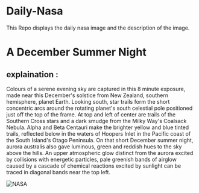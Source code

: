 # Daily-Nasa

This Repo displays the daily nasa image and the description of the image.

<!--NASA-->
# A December Summer Night
## explaination :

Colours of a serene evening sky are captured in this 8 minute exposure, made near this December's solstice from New Zealand, southern hemisphere, planet Earth. Looking south, star trails form the short concentric arcs around the rotating planet's south celestial pole positioned just off the top of the frame. At top and left of center are trails of the Southern Cross stars and a dark smudge from the Milky Way's Coalsack Nebula. Alpha and Beta Centauri make the brighter yellow and blue tinted trails, reflected below in the waters of Hoopers Inlet in the Pacific coast of the South Island's Otago Peninsula. On that short December summer night, aurora australis also gave luminous, green and reddish hues to the sky above the hills. An upper atmospheric glow distinct from the aurora excited by collisions with energetic particles, pale greenish bands of airglow caused by a cascade of chemical reactions excited by sunlight can be traced in diagonal bands near the top left.

![NASA](https://apod.nasa.gov/apod/image/2312/DSCF6968-Enhanced-NR1024.jpg)
<!--/NASA-->